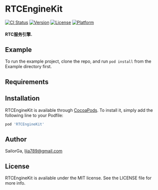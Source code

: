 # RTCEngineKit

[![CI Status](https://img.shields.io/travis/SailorGa/RTCEngineKit.svg?style=flat)](https://travis-ci.org/SailorGa/RTCEngineKit)
[![Version](https://img.shields.io/cocoapods/v/RTCEngineKit.svg?style=flat)](https://cocoapods.org/pods/RTCEngineKit)
[![License](https://img.shields.io/cocoapods/l/RTCEngineKit.svg?style=flat)](https://cocoapods.org/pods/RTCEngineKit)
[![Platform](https://img.shields.io/cocoapods/p/RTCEngineKit.svg?style=flat)](https://cocoapods.org/pods/RTCEngineKit)

#### RTC服务引擎.

## Example

To run the example project, clone the repo, and run `pod install` from the Example directory first.

## Requirements

## Installation

RTCEngineKit is available through [CocoaPods](https://cocoapods.org). To install
it, simply add the following line to your Podfile:

```ruby
pod 'RTCEngineKit'
```

## Author

SailorGa, ljia789@gmail.com

## License

RTCEngineKit is available under the MIT license. See the LICENSE file for more info.
